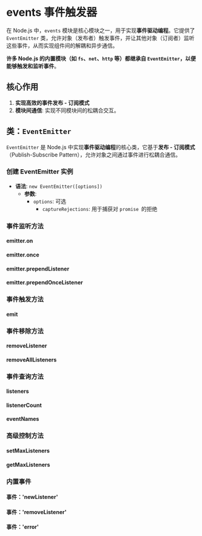 # events 事件触发器

在 Node.js 中，`events` 模块是核心模块之一，用于实现**事件驱动编程**。它提供了 `EventEmitter` 类，允许对象（发布者）触发事件，并让其他对象（订阅者）监听这些事件，从而实现组件间的解耦和异步通信。

**许多 Node.js 的内置模块（如 `fs`、`net`、`http` 等）都继承自 `EventEmitter`，以便能够触发和监听事件**。

## 核心作用

1. **实现高效的事件发布 - 订阅模式**
2. **模块间通信**: 实现不同模块间的松耦合交互。

## 类：`EventEmitter`

`EventEmitter` 是 Node.js 中实现**事件驱动编程**的核心类，它基于**发布 - 订阅模式**（Publish-Subscribe Pattern），允许对象之间通过事件进行松耦合通信。

### 创建 EventEmitter 实例

* **语法**: `new EventEmitter([options])`
  * **参数**:
    * `options`: 可选
      * `captureRejections`: 用于捕获对 `promise `的拒绝

### 事件监听方法

#### emitter.on

#### emitter.once

#### emitter.prependListener

#### emitter.prependOnceListener

### 事件触发方法

#### emit

### 事件移除方法

#### removeListener

#### removeAllListeners

### 事件查询方法

#### listeners

#### listenerCount

#### eventNames

### 高级控制方法

#### setMaxListeners

#### getMaxListeners

### 内置事件

#### 事件：'newListener'

#### 事件：'removeListener'

#### 事件：'error'







